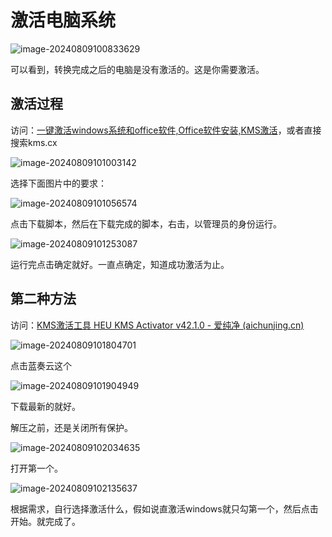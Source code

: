 # 激活电脑系统

![image-20240809100833629](https://crpimg.oss-cn-wuhan-lr.aliyuncs.com/img/202408091008710.png)

可以看到，转换完成之后的电脑是没有激活的。这是你需要激活。



## 激活过程

访问：[一键激活windows系统和office软件,Office软件安装,KMS激活](https://kms.cx/)，或者直接搜索kms.cx

![image-20240809101003142](https://crpimg.oss-cn-wuhan-lr.aliyuncs.com/img/202408091010246.png)

选择下面图片中的要求：

![image-20240809101056574](https://crpimg.oss-cn-wuhan-lr.aliyuncs.com/img/202408091010649.png)

点击下载脚本，然后在下载完成的脚本，右击，以管理员的身份运行。

![image-20240809101253087](https://crpimg.oss-cn-wuhan-lr.aliyuncs.com/img/202408091012111.png)

运行完点击确定就好。一直点确定，知道成功激活为止。



## 第二种方法

访问：[KMS激活工具 HEU KMS Activator v42.1.0 - 爱纯净 (aichunjing.cn)](https://www.aichunjing.cn/835.html)

![image-20240809101804701](https://crpimg.oss-cn-wuhan-lr.aliyuncs.com/img/202408091018745.png)

点击蓝奏云这个

![image-20240809101904949](https://crpimg.oss-cn-wuhan-lr.aliyuncs.com/img/202408091019077.png)

下载最新的就好。

解压之前，还是关闭所有保护。

![image-20240809102034635](https://crpimg.oss-cn-wuhan-lr.aliyuncs.com/img/202408091020666.png)

打开第一个。

![image-20240809102135637](https://crpimg.oss-cn-wuhan-lr.aliyuncs.com/img/202408091021679.png)

根据需求，自行选择激活什么，假如说直激活windows就只勾第一个，然后点击开始。就完成了。